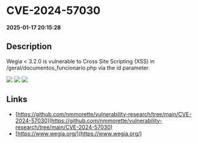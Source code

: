 # CVE-2024-57030

**2025-01-17 20:15:28**

## Description
Wegia < 3.2.0 is vulnerable to Cross Site Scripting (XSS) in /geral/documentos_funcionario.php via the id parameter.

![](https://img.shields.io/static/v1?label=Score&message=8.1&color=red)
![](https://img.shields.io/static/v1?label=Severity&message=HIGH&color=red)
![](https://img.shields.io/static/v1?label=CWE&message=XSS&color=green)

## Links
- [https://github.com/nmmorette/vulnerability-research/tree/main/CVE-2024-57030](https://github.com/nmmorette/vulnerability-research/tree/main/CVE-2024-57030)
- [https://www.wegia.org/](https://www.wegia.org/)

